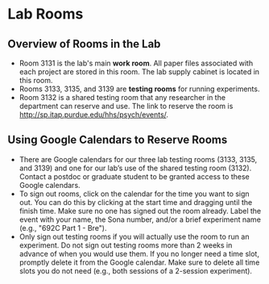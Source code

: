 # Lab Rooms

## Overview of Rooms in the Lab

- Room 3131 is the lab's main **work room**. All paper files associated with each project are stored in this room. The lab supply cabinet is located in this room.
- Rooms 3133, 3135, and 3139 are **testing rooms** for running experiments.
- Room 3132 is a shared testing room that any researcher in the department can reserve and use. The link to reserve the room is <http://sp.itap.purdue.edu/hhs/psych/events/>. 

## Using Google Calendars to Reserve Rooms

- There are Google calendars for our three lab testing rooms (3133, 3135, and 3139) and one for our lab’s use of the shared testing room (3132). Contact a postdoc or graduate student to be granted access to these Google calendars.
- To sign out rooms, click on the calendar for the time you want to sign out. You can do this by clicking at the start time and dragging until the finish time. Make sure no one has signed out the room already. Label the event with your name, the Sona number, and/or a brief experiment name (e.g., "692C Part 1 - Bre").
- Only sign out testing rooms if you will actually use the room to run an experiment. Do not sign out testing rooms more than 2 weeks in advance of when you would use them. If you no longer need a time slot, promptly delete it from the Google calendar. Make sure to delete all time slots you do not need (e.g., both sessions of a 2-session experiment).